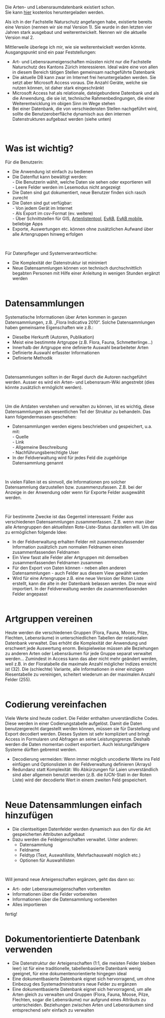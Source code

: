 <p>Die Arten- und Lebensraumdatenbank existiert schon. Sie&nbsp;kann&nbsp;<a target="_blank" href="http://www.aln.zh.ch/internet/baudirektion/aln/de/naturschutz/naturschutzdaten/tools/arten_db.html#a-content">hier</a>&nbsp;kostenlos heruntergeladen werden.</p>
<p>Als ich in der Fachstelle Naturschutz angefangen habe, existierte bereits eine Version (nennen wir sie mal Version 1). Sie wurde in den letzten vier Jahren stark ausgebaut und weiterentwickelt. Nennen wir die aktuelle Version mal 2.</p>
<p>Mittlerweile überlege ich mir, wie sie weiterentwickelt werden könnte. Ausgangspunkt sind ein paar Feststellungen:</p>
<ul>
	<li>Art- und Lebensraumeigenschaften müssten nicht nur die Fachstelle Naturschutz des Kantons Zürich interessieren. Ideal wäre eine von allen in diesem Bereich tätigen Stellen gemeinsam nachgeführte Datenbank</li>
	<li>Die aktuelle DB kann zwar im Internet frei heruntergeladen werden. Sie setzt aber Microsoft Access voraus. Die Anzahl Geräte, welche sie nutzen können, ist daher stark eingeschränkt</li>
	<li>Microsoft Access hat als relationale, dateigebundene Datenbank und als die Anwendung, die sie ist, technische Rahmenbedingungen, die einer Weiterentwicklung im obigen Sinn im Wege stehen</li>
	<li>Bei einer Datenbank, die von verschiedensten Stellen nachgeführt wird, sollte die Benutzeroberfläche dynamisch aus den internen Datenstrukturen aufgebaut werden (siehe unten)</li>  
</ul>
<p>&nbsp;</p>
<h1>Was ist wichtig?</h1>
<p>Für die Benutzerin:</p>
<ul>
	<li>Die Anwendung ist einfach zu bedienen</li>
	<li>Die Datenflut kann bewältigt werden:&nbsp;<br />- Die Benutzerin wählt, welche Daten sie sehen oder exportieren will<br />- Leere Felder werden im Lesemodus nicht angezeigt</li>
	<li>Die Daten sind gut dokumentiert, neue Benutzer finden sich rasch zurecht</li>
	<li>Die Daten sind gut verfügbar:<br />- Von jedem Gerät im Internet<br />- Als Export im csv-Format (ev. weitere)<br />- Über Schnittstellen für GIS, <a target="_blank" href="http://www.aln.zh.ch/internet/baudirektion/aln/de/naturschutz/naturschutzdaten/tools/artenlistentool.html#a-content">Artenlistentool</a>, <a target="_blank" href="http://www.aln.zh.ch/internet/baudirektion/aln/de/naturschutz/naturschutzdaten/tools/evab.html#a-content">EvAB</a>, <a target="_blank" href="news/latest/evabmobile/">EvAB mobile</a>, beliebige Apps</li>
	<li>Exporte, Auswertungen etc. können ohne zusätzlichen Aufwand über alle Artengruppen hinweg erfolgen</li>
</ul>
<p>&nbsp;</p>
<p>Für Datenpfleger und Systemverantwortliche:</p>
<ul>
	<li>Die Komplexität der Datenstruktur ist minimiert</li>
	<li>Neue Datensammlungen können von technisch durchschnittlich begabten Personen mit Hilfe einer Anleitung in wenigen Stunden ergänzt werden<br />&nbsp;</li>
</ul>
<h1>Datensammlungen</h1>
<p>Systematische Informationen über Arten kommen in ganzen Datensammlungen, z.B. „Flora Indicativa 2010“. Solche Datensammlungen haben gemeinsame Eigenschaften wie z.B.:</p>
<ul>
	<li>Dieselbe Herkunft (Autoren, Publikation)</li>
	<li>Meist eine bestimmte Artgruppe (z.B. Flora, Fauna, Schmetterlinge…)</li>
	<li>Innerhalb der Artgruppe eine definierte Auswahl bearbeiteter Arten</li>
	<li>Definierte Auswahl erfasster Informationen</li>
	<li>Definierte Methodik</li>
</ul>
<p>&nbsp;</p>
<p>Datensammlungen sollten in der Regel durch die Autoren nachgeführt werden. Ausser es wird ein Arten- und Lebensraum-Wiki angestrebt (dies könnte zusätzlich ermöglicht werden).</p>
<p>&nbsp;</p>
<p>Um die Artdaten verstehen und verwalten zu können, ist es wichtig, diese Datensammlungen als wesentlichen Teil der Struktur zu behandeln. Das kann folgendermassen geschehen:</p>
<ul>
	<li>Datensammlungen werden eigens beschrieben und gespeichert, u.a. mit:<br />- Quelle<br />- Link<br />- Allgemeine Beschreibung<br />- Nachführungsberechtigte User</li>
	<li>In der Feldverwaltung wird für jedes Feld die zugehörige Datensammlung genannt</li>
</ul>
<p>&nbsp;</p>
<p>In vielen Fällen ist es sinnvoll, die Informationen pro solcher Datensammlung darzustellen bzw. zusammenzufassen. Z.B. bei der Anzeige in der Anwendung oder wenn für Exporte Felder ausgewählt werden.</p>
<p>&nbsp;</p>
<p>Für bestimmte Zwecke ist das Gegenteil interessant: Felder aus verschiedenen Datensammlungen zusammenfassen. Z.B. wenn man über alle Artengruppen den aktuellsten Rote-Liste-Status darstellen will. Um das zu ermöglichen folgende Idee:</p>
<ul>
	<li>In der Feldverwaltung erhalten Felder mit zusammenzufassender Information&nbsp;zusätzlich zum normalen Feldnamen einen zusammenfassenden Feldnamen</li>
	<li>Ein View fasst alle Felder aller Artgruppen mit demselben zusammenfassenden Feldnamen zusammen</li>
	<li>Für den Export von Daten können - neben allen anderen Datensammlungen - auch Felder aus diesem View gewählt werden</li>
	<li>Wird für eine Artengruppe z.B. eine neue Version der Roten Liste erstellt, kann die alte in der Datenbank belassen werden. Die neue wird importiert. In der Feldverwaltung werden die zusammenfassenden Felder angepasst<br />&nbsp;</li>
</ul>
<h1>Artgruppen vereinen</h1>
<p>Heute werden die verschiedenen Gruppen (Flora, Fauna, Moose, Pilze, Flechten, Lebensräume) in unterschiedlichen Tabellen der relationalen Datenbank verwaltet. Das erhöht die Komplexität der Anwendung und erschwert jede Auswertung enorm. Beispielweise müssen alle Beziehungen zu anderen Arten oder Lebensräumen für jede Gruppe separat verwaltet werden... Zumindest in Access kann das aber nicht mehr geändert werden, weil z.B. in der Floratabelle die maximale Anzahl möglicher Indizes erreicht ist (32). Die (schlechte) Variante, alle Informationen in einer einzigen Riesentabelle zu vereinigen, scheitert wiederum an der maximalen Anzahl Felder (255).<br />&nbsp;</p>
<h1>Codierung vereinfachen</h1>
<p>Viele Werte sind heute codiert. Die Felder enthalten unverständliche Codes. Diese werden in einer Codierungstabelle aufgelöst. Damit die Daten benutzergerecht dargestellt werden können, müssen sie für Darstellung und Export decodiert werden. Dieses System ist sehr kompliziert und bringt Access in Formularen und Abfragen an seine Leistungsgrenze. Deshalb werden die Daten momentan codiert exportiert. Auch leistungsfähigere Systeme dürften gebremst werden.</p>
<ul>
	<li>Decodierung vermeiden: Wenn immer möglich uncodierte Werte ins Feld einfügen und Optionslisten in der Feldverwaltung definieren (Arrays)</li>
	<li>Redundanz statt Komplexität: Wo Abkürzungen für Laien unverständlich sind aber allgemein benutzt werden (z.B. die IUCN-Stati in der Roten Liste) wird der decodierte Wert in einem zweiten Feld gespeichert.<br />&nbsp;</li>
</ul>
<h1>Neue Datensammlungen einfach hinzufügen</h1>
<ul>
	<li>Die clientseitigen Datenfelder werden dynamisch aus den für die Art gespeicherten Attributen aufgebaut</li>
	<li>Dazu werden die Feldeigenschaften verwaltet. Unter anderen:
		<ul>
			<li>Datensammlung</li>
			<li>Feldname</li>
			<li>Feldtyp (Text, Auswahlliste, Mehrfachauswahl möglich etc.)</li>
			<li>Optionen für Auswahllisten</li>
		</ul></li>
</ul>
<p>&nbsp;</p>
<p>Will jemand neue Arteigenschaften ergänzen, geht das dann so:</p>
<ul>
	<li>Art- oder Lebensraumeigenschaften vorbereiten</li>
	<li>Informationen über die Felder vorbereiten</li>
	<li>Informationen über die Datensammlung vorbereiten</li>
	<li>Alles importieren</li>
</ul>
<p>fertig!<br />&nbsp;</p>
<h1>Dokumentorientierte Datenbank verwenden</h1>
<ul>
	<li>Die Datenstruktur der Arteigenschaften (1:1, die meisten Felder bleiben leer) ist für eine traditionelle, tabellenbasierte Datenbank wenig geeignet, für eine dokumentenorientierte hingegen ideal</li>
	<li>Eine dokumentbasierte Datenbank eignet sich hervorragend, um ohne Einbezug des Systemadministrators neue Felder zu ergänzen</li>
	<li>Eine dokumentbasierte Datenbank eignet sich hervorragend, um alle Arten gleich zu verwalten und Gruppen (Flora, Fauna, Moose, Pilze, Flechten, sogar die Lebensräume) nur aufgrund eines Attributs zu unterscheiden. Beziehungen zwischen Arten und Lebensräumen sind entsprechend sehr einfach zu verwalten</li>
</ul>